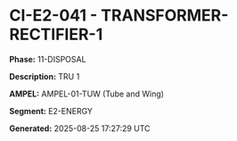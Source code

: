# CI-E2-041 - TRANSFORMER-RECTIFIER-1

**Phase:** 11-DISPOSAL

**Description:** TRU 1

**AMPEL:** AMPEL-01-TUW (Tube and Wing)

**Segment:** E2-ENERGY

**Generated:** 2025-08-25 17:27:29 UTC
